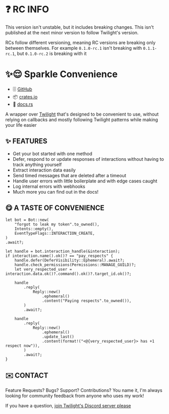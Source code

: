 [TWILIGHT_REPO_LINK]: https://github.com/twilight-rs/twilight

[TWILIGHT_DISCORD_LINK]: https://discord.gg/twilight-rs

# ❓ RC INFO

This version isn't unstable, but it includes breaking changes. This isn't published at the next minor
version to follow Twilight's version.

RCs follow different versioning, meaning RC versions are breaking only between themselves. For example `0.1.0-rc.1`
isn't breaking with `0.1.1-rc.1`, but `0.1.0-rc.2` is breaking with it

# ✨😌 Sparkle Convenience

- 🗄️ [GitHub](https://github.com/laralove143/sparkle-convenience)
- 📦 [crates.io](https://crates.io/crates/sparkle-convenience)
- 📖 [docs.rs](https://docs.rs/sparkle-convenience/latest)

A wrapper over [Twilight][TWILIGHT_REPO_LINK] that's designed to be convenient to use, without
relying on callbacks and mostly following Twilight patterns while making your life easier

## ✨ FEATURES

- Get your bot started with one method
- Defer, respond to or update responses of interactions without having to track anything yourself
- Extract interaction data easily
- Send timed messages that are deleted after a timeout
- Handle user errors with little boilerplate and with edge cases caught
- Log internal errors with webhooks
- Much more you can find out in the docs!

## 😋 A TASTE OF CONVENIENCE

<!-- @formatter:off -->
```rust,ignore
let bot = Bot::new(
    "forgot to leak my token".to_owned(),
    Intents::empty(),
    EventTypeFlags::INTERACTION_CREATE,
)
.await?;

let handle = bot.interaction_handle(&interaction);
if interaction.name().ok()? == "pay_respects" {
    handle.defer(DeferVisibility::Ephemeral).await?;
    handle.check_permissions(Permissions::MANAGE_GUILD)?;
    let very_respected_user = interaction.data.ok()?.command().ok()?.target_id.ok()?;

    handle
        .reply(
            Reply::new()
                .ephemeral()
                .content("Paying respects".to_owned()),
        )
        .await?;

    handle
        .reply(
            Reply::new()
                .ephemeral()
                .update_last()
                .content(format!("<@{very_respected_user}> has +1 respect now")),
        )
        .await?;
}
```
<!-- @formatter:on -->

## ✉️ CONTACT

Feature Requests? Bugs? Support? Contributions? You name it, I'm always looking for community feedback from anyone who
uses my work!

If you have a question, [join Twilight's Discord server please][TWILIGHT_DISCORD_LINK]
